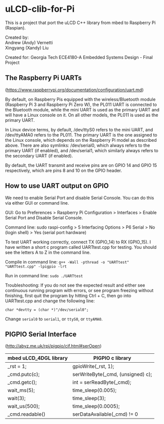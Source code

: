 # uLCD-clib-for-Pi
This is a project that port the uLCD C++ library from mbed to Raspberry Pi (Raspian).

Created by:
<br>Andrew (Andy) Vernetti
<br>Xingyang (Xandy) Liu

Created for:
Georgia Tech ECE4180-A Embedded Systems Design - Final Project

## The Raspberry Pi UARTs 
(https://www.raspberrypi.org/documentation/configuration/uart.md)

By default, on Raspberry Pis equipped with the wireless/Bluetooth module (Raspberry Pi 3 and Raspberry Pi Zero W), the PL011 UART is connected to the Bluetooth module, while the mini UART is used as the primary UART and will have a Linux console on it. On all other models, the PL011 is used as the primary UART.

In Linux device terms, by default, /dev/ttyS0 refers to the mini UART, and /dev/ttyAMA0 refers to the PL011. The primary UART is the one assigned to the Linux console, which depends on the Raspberry Pi model as described above. There are also symlinks: /dev/serial0, which always refers to the primary UART (if enabled), and /dev/serial1, which similarly always refers to the secondary UART (if enabled).

By default, the UART transmit and receive pins are on GPIO 14 and GPIO 15 respectively, which are pins 8 and 10 on the GPIO header.

## How to use UART output on GPIO
We need to enable Serial Port and disable Serial Console. You can do this via either GUI or command line.

GUI: Go to Preferences > Raspberry Pi Configuration > Interfaces > Enable Serial Port and Disable Serial Console.

Command line: sudo raspi-config > 5 Interfacing Options > P6 Serial > No (login shell) > Yes (serial port hardware)

To test UART working correctly, connect TX (GPIO_14) to RX (GPIO_15). I have written a short c program called UARTtest.cpp for testing. You should see the letters A to Z in the command line.

Compile in command line: `g++ -Wall -pthread -o "UARTtest" "UARTtest.cpp" -lpigpio -lrt`

Run in command line: `sudo ./UARTtest`

Troubleshooting: If you do not see the expected result and either see continuous running program with errors, or see program freezing without finishing, first quit the program by hitting Ctrl + C, then go into UARTtest.cpp and change the following line:

`char *devtty = (char *)"/dev/serial0";`

Change `serial0` to `serial1`, or `ttyS0`, or `ttyAMA0`.

## PIGPIO Serial Interface 
(http://abyz.me.uk/rpi/pigpio/cif.html#serOpen)

mbed uLCD_4DGL library      |      PIGPIO c library
---                         |      ---
_rst = 1;                   |      gpioWrite(_rst, 1); 
_cmd.putc(c);               |      serWriteByte(_cmd, (unsigned) c);
_cmd.getc();                |      int = serReadByte(_cmd);
wait_ms(5);                 |      time_sleep(0.005);
wait(3);                    |      time_sleep(3);
wait_us(500);               |      time_sleep(0.0005);
_cmd.readable()             |      serDataAvailable(_cmd) != 0

